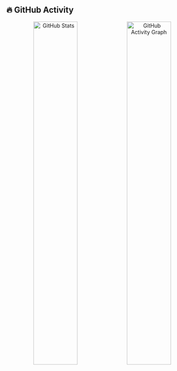 ## 🔥 GitHub Activity

<p align="center">
  <img
    src="https://github-readme-stats.vercel.app/api?username=dsamithmendis&show_icons=true&theme=tokyonight&count_private=true&hide_border=true&card_width=600&bg_color=0d1117&text_color=c9d1d9&icon_color=58a6ff&title_color=79c0ff&border_radius=20"
    width="48%"
    alt="GitHub Stats"
  />
  <img
    src="https://github-readme-activity-graph.vercel.app/graph?username=dsamithmendis&theme=github&area=true&hide_border=true&radius=15&color=2ea44f"
    width="48%"
    alt="GitHub Activity Graph"
  />
</p>
